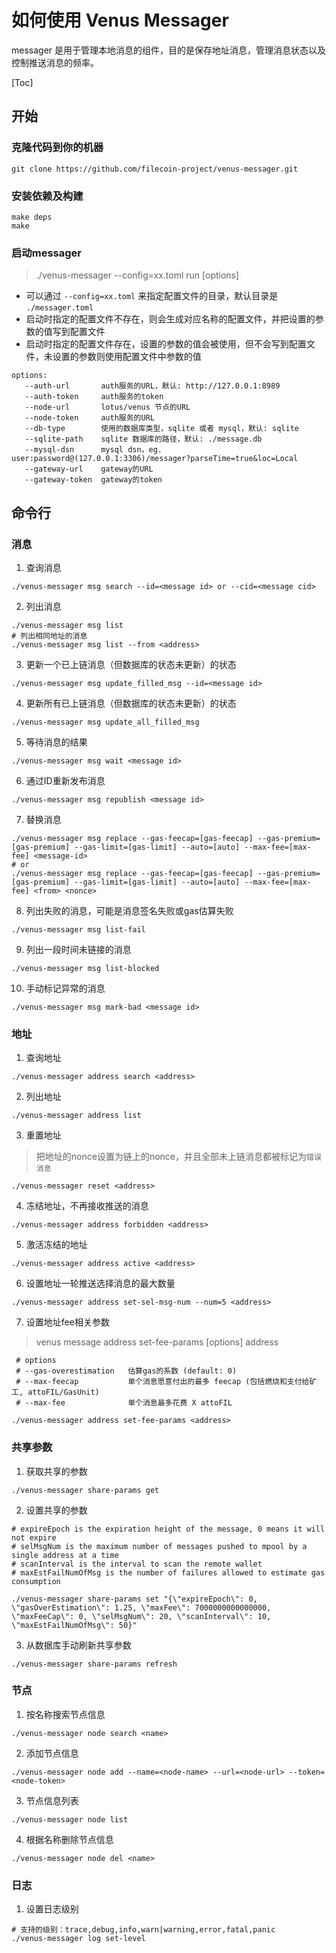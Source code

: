 # 如何使用 Venus Messager

messager 是用于管理本地消息的组件，目的是保存地址消息，管理消息状态以及控制推送消息的频率。

[Toc]

## 开始

### 克隆代码到你的机器

```
git clone https://github.com/filecoin-project/venus-messager.git
```

### 安装依赖及构建

```
make deps
make
```

### 启动messager

> ./venus-messager --config=xx.toml run [options]

* 可以通过 `--config=xx.toml` 来指定配置文件的目录，默认目录是 `./messager.toml`
* 启动时指定的配置文件不存在，则会生成对应名称的配置文件，并把设置的参数的值写到配置文件
* 启动时指定的配置文件存在，设置的参数的值会被使用，但不会写到配置文件，未设置的参数则使用配置文件中参数的值

```
options:
   --auth-url       auth服务的URL，默认: http://127.0.0.1:8989
   --auth-token     auth服务的token
   --node-url       lotus/venus 节点的URL
   --node-token     auth服务的URL
   --db-type        使用的数据库类型，sqlite 或者 mysql，默认: sqlite
   --sqlite-path    sqlite 数据库的路径，默认: ./message.db
   --mysql-dsn      mysql dsn，eg. user:password@(127.0.0.1:3306)/messager?parseTime=true&loc=Local
   --gateway-url    gateway的URL
   --gateway-token  gateway的token
```

## 命令行

### 消息

1. 查询消息

```
./venus-messager msg search --id=<message id> or --cid=<message cid>
```

2. 列出消息

```
./venus-messager msg list
# 列出相同地址的消息
./venus-messager msg list --from <address>
```

3. 更新一个已上链消息（但数据库的状态未更新）的状态

```
./venus-messager msg update_filled_msg --id=<message id>
```

4. 更新所有已上链消息（但数据库的状态未更新）的状态

```
./venus-messager msg update_all_filled_msg
```

5. 等待消息的结果

```
./venus-messager msg wait <message id>
```

6. 通过ID重新发布消息

```
./venus-messager msg republish <message id>
```

7. 替换消息

```
./venus-messager msg replace --gas-feecap=[gas-feecap] --gas-premium=[gas-premium] --gas-limit=[gas-limit] --auto=[auto] --max-fee=[max-fee] <message-id>
# or
./venus-messager msg replace --gas-feecap=[gas-feecap] --gas-premium=[gas-premium] --gas-limit=[gas-limit] --auto=[auto] --max-fee=[max-fee] <from> <nonce>
```

8. 列出失败的消息，可能是消息签名失败或gas估算失败

```
./venus-messager msg list-fail
```

9. 列出一段时间未链接的消息

```
./venus-messager msg list-blocked
```

10. 手动标记异常的消息

```
./venus-messager msg mark-bad <message id>
```

### 地址

1. 查询地址

```
./venus-messager address search <address>
```

2. 列出地址

```
./venus-messager address list
```

3. 重置地址

> 把地址的nonce设置为链上的nonce，并且全部未上链消息都被标记为`错误消息`

```
./venus-messager reset <address>
```

4. 冻结地址，不再接收推送的消息

```
./venus-messager address forbidden <address>
```

5. 激活冻结的地址

```
./venus-messager address active <address>
```

6. 设置地址一轮推送选择消息的最大数量

```
./venus-messager address set-sel-msg-num --num=5 <address>
```

7. 设置地址fee相关参数

> venus message address set-fee-params [options] address

```
 # options
 # --gas-overestimation   估算gas的系数 (default: 0)
 # --max-feecap           单个消息愿意付出的最多 feecap (包括燃烧和支付给矿工, attoFIL/GasUnit)
 # --max-fee              单个消息最多花费 X attoFIL

./venus-messager address set-fee-params <address>
```

### 共享参数

1. 获取共享的参数

```
./venus-messager share-params get
```

2. 设置共享的参数

```
# expireEpoch is the expiration height of the message, 0 means it will not expire
# selMsgNum is the maximum number of messages pushed to mpool by a single address at a time
# scanInterval is the interval to scan the remote wallet
# maxEstFailNumOfMsg is the number of failures allowed to estimate gas consumption

./venus-messager share-params set "{\"expireEpoch\": 0, \"gasOverEstimation\": 1.25, \"maxFee\": 7000000000000000, \"maxFeeCap\": 0, \"selMsgNum\": 20, \"scanInterval\": 10, \"maxEstFailNumOfMsg\": 50}"
```

3. 从数据库手动刷新共享参数

```
./venus-messager share-params refresh
```

### 节点

1. 按名称搜索节点信息

```
./venus-messager node search <name>
```

2. 添加节点信息

```
./venus-messager node add --name=<node-name> --url=<node-url> --token=<node-token>
```

3. 节点信息列表

```
./venus-messager node list
```

4. 根据名称删除节点信息

```
./venus-messager node del <name>
```

### 日志

1. 设置日志级别

```
# 支持的级别：trace,debug,info,warn|warning,error,fatal,panic
./venus-messager log set-level
```
